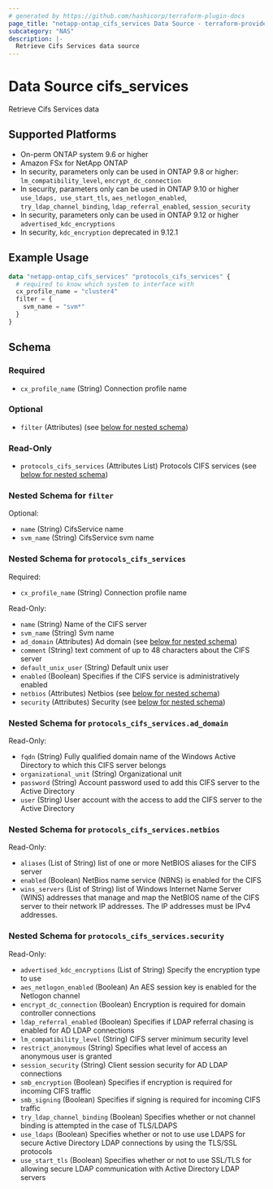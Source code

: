 ```yaml
---
# generated by https://github.com/hashicorp/terraform-plugin-docs
page_title: "netapp-ontap_cifs_services Data Source - terraform-provider-netapp-ontap"
subcategory: "NAS"
description: |-
  Retrieve Cifs Services data source
---
```


# Data Source cifs_services
Retrieve Cifs Services data

## Supported Platforms
* On-perm ONTAP system 9.6 or higher
* Amazon FSx for NetApp ONTAP
* In security, parameters only can be used in ONTAP 9.8 or higher:
  `lm_compatibility_level`, `encrypt_dc_connection`
* In security, parameters only can be used in ONTAP 9.10 or higher
  `use_ldaps, use_start_tls`, `aes_netlogon_enabled`, `try_ldap_channel_binding`, `ldap_referral_enabled`, `session_security`
* In security, parameters only can be used in ONTAP 9.12 or higher
  `advertised_kdc_encryptions`
* In security, `kdc_encryption` deprecated in 9.12.1

## Example Usage
```terraform
data "netapp-ontap_cifs_services" "protocols_cifs_services" {
  # required to know which system to interface with
  cx_profile_name = "cluster4"
  filter = {
    svm_name = "svm*"
  }
}
```

<!-- schema generated by tfplugindocs -->
## Schema

### Required

- `cx_profile_name` (String) Connection profile name

### Optional

- `filter` (Attributes) (see [below for nested schema](#nestedatt--filter))

### Read-Only

- `protocols_cifs_services` (Attributes List) Protocols CIFS services (see [below for nested schema](#nestedatt--protocols_cifs_services))

<a id="nestedatt--filter"></a>
### Nested Schema for `filter`

Optional:

- `name` (String) CifsService name
- `svm_name` (String) CifsService svm name


<a id="nestedatt--protocols_cifs_services"></a>
### Nested Schema for `protocols_cifs_services`

Required:

- `cx_profile_name` (String) Connection profile name

Read-Only:

- `name` (String) Name of the CIFS server
- `svm_name` (String) Svm name
- `ad_domain` (Attributes) Ad domain (see [below for nested schema](#nestedatt--protocols_cifs_services--ad_domain))
- `comment` (String) text comment of up to 48 characters about the CIFS server
- `default_unix_user` (String) Default unix user
- `enabled` (Boolean) Specifies if the CIFS service is administratively enabled
- `netbios` (Attributes) Netbios (see [below for nested schema](#nestedatt--protocols_cifs_services--netbios))
- `security` (Attributes) Security (see [below for nested schema](#nestedatt--protocols_cifs_services--security))

<a id="nestedatt--protocols_cifs_services--ad_domain"></a>
### Nested Schema for `protocols_cifs_services.ad_domain`

Read-Only:

- `fqdn` (String) Fully qualified domain name of the Windows Active Directory to which this CIFS server belongs
- `organizational_unit` (String) Organizational unit
- `password` (String) Account password used to add this CIFS server to the Active Directory
- `user` (String) User account with the access to add the CIFS server to the Active Directory


<a id="nestedatt--protocols_cifs_services--netbios"></a>
### Nested Schema for `protocols_cifs_services.netbios`

Read-Only:

- `aliases` (List of String) list of one or more NetBIOS aliases for the CIFS server
- `enabled` (Boolean) NetBios name service (NBNS) is enabled for the CIFS
- `wins_servers` (List of String) list of Windows Internet Name Server (WINS) addresses that manage and map the NetBIOS name of the CIFS server to their network IP addresses. The IP addresses must be IPv4 addresses.


<a id="nestedatt--protocols_cifs_services--security"></a>
### Nested Schema for `protocols_cifs_services.security`

Read-Only:

- `advertised_kdc_encryptions` (List of String) Specify the encryption type to use
- `aes_netlogon_enabled` (Boolean) An AES session key is enabled for the Netlogon channel
- `encrypt_dc_connection` (Boolean) Encryption is required for domain controller connections
- `ldap_referral_enabled` (Boolean) Specifies if LDAP referral chasing is enabled for AD LDAP connections
- `lm_compatibility_level` (String) CIFS server minimum security level
- `restrict_anonymous` (String) Specifies what level of access an anonymous user is granted
- `session_security` (String) Client session security for AD LDAP connections
- `smb_encryption` (Boolean) Specifies if encryption is required for incoming CIFS traffic
- `smb_signing` (Boolean) Specifies if signing is required for incoming CIFS traffic
- `try_ldap_channel_binding` (Boolean) Specifies whether or not channel binding is attempted in the case of TLS/LDAPS
- `use_ldaps` (Boolean) Specifies whether or not to use use LDAPS for secure Active Directory LDAP connections by using the TLS/SSL protocols
- `use_start_tls` (Boolean) Specifies whether or not to use SSL/TLS for allowing secure LDAP communication with Active Directory LDAP servers


